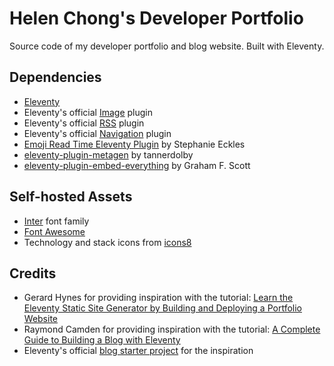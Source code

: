 # Helen Chong's Developer Portfolio

Source code of my developer portfolio and blog website. Built with Eleventy.

## Dependencies
- [Eleventy](https://www.11ty.dev/)
- Eleventy's official [Image](https://www.11ty.dev/docs/plugins/image/) plugin
- Eleventy's official [RSS](https://www.11ty.dev/docs/plugins/rss/) plugin
- Eleventy's official [Navigation](https://www.11ty.dev/docs/plugins/navigation/) plugin
- [Emoji Read Time Eleventy Plugin](https://11ty.rocks/#plugin-emoji-read-time) by Stephanie Eckles
- [eleventy-plugin-metagen](https://www.npmjs.com/package/eleventy-plugin-metagen) by tannerdolby
- [eleventy-plugin-embed-everything](https://www.npmjs.com/package/eleventy-plugin-embed-everything) by Graham F. Scott

## Self-hosted Assets
- [Inter](https://rsms.me/inter/) font family
- [Font Awesome](https://fontawesome.com/)
- Technology and stack icons from [icons8](https://icons8.com/)

## Credits
- Gerard Hynes for providing inspiration with the tutorial: [Learn the Eleventy Static Site Generator by Building and Deploying a Portfolio Website](https://www.freecodecamp.org/news/learn-eleventy/)
- Raymond Camden for providing inspiration with the tutorial: [A Complete Guide to Building a Blog with Eleventy](https://cfjedimaster.github.io/eleventy-blog-guide/guide.html)
- Eleventy's official [blog starter project](https://github.com/11ty/eleventy-base-blog) for the inspiration

